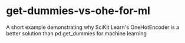 # get-dummies-vs-ohe-for-ml
A short example demonstrating why SciKit Learn's OneHotEncoder is a better solution than pd.get_dummies for machine learning
